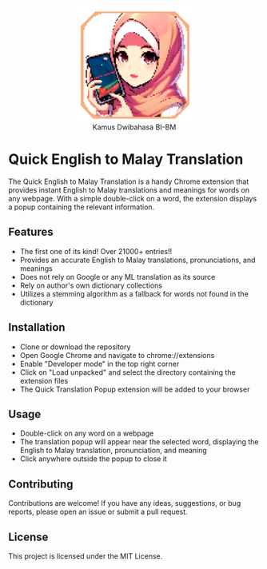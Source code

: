 <p align="center">
  <img src="static/logo.png" alt="Kamus Dwibahasa BI-BM Logo" width="230">
  <br>
  Kamus Dwibahasa BI-BM
</p>

# Quick English to Malay Translation

The Quick English to Malay Translation is a handy Chrome extension that provides instant English to Malay translations and meanings for words on any webpage. With a simple double-click on a word, the extension displays a popup containing the relevant information.

## Features

- The first one of its kind! Over 21000+ entries!!
- Provides an accurate English to Malay translations, pronunciations, and meanings
- Does not rely on Google or any ML translation as its source
- Rely on author's own dictionary collections
- Utilizes a stemming algorithm as a fallback for words not found in the dictionary

## Installation

- Clone or download the repository
- Open Google Chrome and navigate to chrome://extensions
- Enable "Developer mode" in the top right corner
- Click on "Load unpacked" and select the directory containing the extension files
- The Quick Translation Popup extension will be added to your browser

## Usage

- Double-click on any word on a webpage
- The translation popup will appear near the selected word, displaying the English to Malay translation, pronunciation, and meaning
- Click anywhere outside the popup to close it

## Contributing

Contributions are welcome! If you have any ideas, suggestions, or bug reports, please open an issue or submit a pull request.

## License

This project is licensed under the MIT License.
